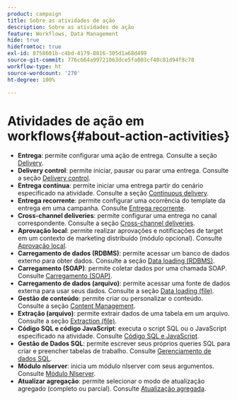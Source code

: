 ```yaml
---
product: campaign
title: Sobre as atividades de ação
description: Sobre as atividades de ação
feature: Workflows, Data Management
hide: true
hidefromtoc: true
exl-id: 8758601b-c4bd-4179-8816-305d1a68d499
source-git-commit: 776c664a99721063dce5fa003cf40c81d94f8c78
workflow-type: ht
source-wordcount: '270'
ht-degree: 100%

---
```


# Atividades de ação em workflows{#about-action-activities}



* **Entrega**: permite configurar uma ação de entrega. Consulte a seção [Delivery](delivery.md).
* **Delivery control**: permite iniciar, pausar ou parar uma entrega. Consulte a seção [Delivery control](delivery-control.md).
* **Entrega contínua**: permite iniciar uma entrega partir do cenário especificado na atividade. Consulte a seção [Continuous delivery](continuous-delivery.md).
* **Entrega recorrente**: permite configurar uma ocorrência do template da entrega em uma campanha. Consulte [Entrega recorrente](recurring-delivery.md).
* **Cross-channel deliveries**: permite configurar uma entrega no canal correspondente. Consulte a seção [Cross-channel deliveries](cross-channel-deliveries.md).
* **Aprovação local**: permite realizar aprovações e notificações de target em um contexto de marketing distribuído (módulo opcional). Consulte [Aprovação local](local-approval.md).
* **Carregamento de dados (RDBMS)**: permite acessar um banco de dados externo para obter dados. Consulte a seção [Data loading (RDBMS)](data-loading-rdbms.md).
* **Carregamento (SOAP)**: permite coletar dados por uma chamada SOAP. Consulte [Carregamento (SOAP)](loading-soap.md).
* **Carregamento de dados (arquivo)**: permite acessar uma fonte de dados externa para usar seus dados. Consulte a seção [Data loading (file)](data-loading-file.md).
* **Gestão de conteúdo**: permite criar ou personalizar o conteúdo. Consulte a seção [Content Management](content-management.md).
* **Extração (arquivo)**: permite extrair dados de uma tabela em um arquivo. Consulte a seção [Extraction (file)](extraction-file.md).
* **Código SQL e código JavaScript**: executa o script SQL ou o JavaScript especificado na atividade. Consulte [Código SQL e JavaScript](sql-code-and-javascript-code.md).
* **Gestão de Dados SQL**: permite escrever seus próprios queries SQL para criar e preencher tabelas de trabalho. Consulte [Gerenciamento de dados SQL](sql-data-management.md).
* **Módulo nlserver**: inicia um módulo nlserver com seus argumentos. Consulte [Módulo Nlserver](nlserver-module.md).
* **Atualizar agregação**: permite selecionar o modo de atualização agregado (completo ou parcial). Consulte [Atualização agregada](update-aggregate.md).
